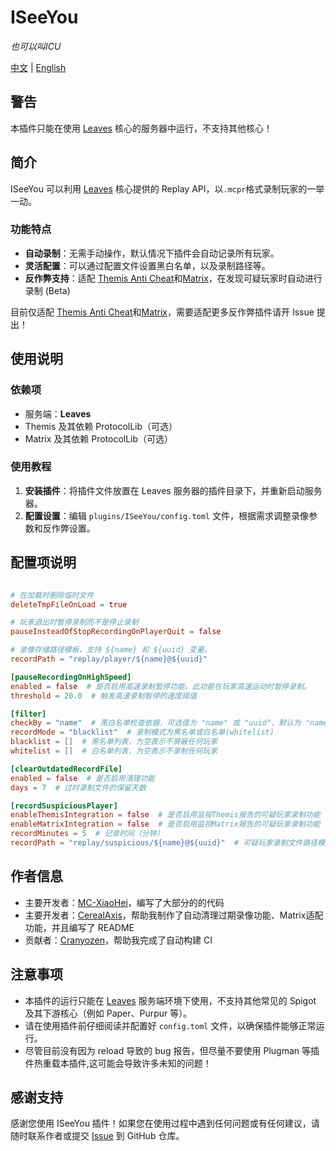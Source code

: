 # ISeeYou

_也可以叫ICU_

[中文](README_CN.md) | [English](README.MD)

## 警告

本插件只能在使用 [Leaves](https://leavesmc.org/) 核心的服务器中运行，不支持其他核心！

## 简介

ISeeYou 可以利用 [Leaves](https://leavesmc.org/) 核心提供的 Replay API，以`.mcpr`格式录制玩家的一举一动。

### 功能特点

- **自动录制**：无需手动操作，默认情况下插件会自动记录所有玩家。
- **灵活配置**：可以通过配置文件设置黑白名单，以及录制路径等。
- **反作弊支持**：适配 [Themis Anti Cheat](https://www.spigotmc.org/resources/themis-anti-cheat-1-17-1-20-bedrock-support-paper-compatibility-free-optimized.90766/)和[Matrix](https://matrix.rip/)，在发现可疑玩家时自动进行录制 (Beta)

目前仅适配 [Themis Anti Cheat](https://www.spigotmc.org/resources/themis-anti-cheat-1-17-1-20-bedrock-support-paper-compatibility-free-optimized.90766/)和[Matrix](https://matrix.rip/)，需要适配更多反作弊插件请开 Issue 提出！

## 使用说明

### 依赖项

- 服务端：**Leaves**
- Themis 及其依赖 ProtocolLib（可选）
- Matrix 及其依赖 ProtocolLib（可选）

### 使用教程

1. **安装插件**：将插件文件放置在 Leaves 服务器的插件目录下，并重新启动服务器。
2. **配置设置**：编辑 `plugins/ISeeYou/config.toml` 文件，根据需求调整录像参数和反作弊设置。

## 配置项说明

```toml

# 在加载时删除临时文件
deleteTmpFileOnLoad = true

# 玩家退出时暂停录制而不是停止录制
pauseInsteadOfStopRecordingOnPlayerQuit = false

# 录像存储路径模板，支持 ${name} 和 ${uuid} 变量。
recordPath = "replay/player/${name}@${uuid}"

[pauseRecordingOnHighSpeed]
enabled = false  # 是否启用高速录制暂停功能，此功能在玩家高速运动时暂停录制。
threshold = 20.0  # 触发高速录制暂停的速度阈值

[filter]
checkBy = "name"  # 黑白名单检查依据，可选值为 "name" 或 "uuid"，默认为 "name"，即下方的黑白名单中填写的是玩家名。
recordMode = "blacklist"  # 录制模式为黑名单或白名单(whitelist)
blacklist = []  # 黑名单列表，为空表示不屏蔽任何玩家
whitelist = []  # 白名单列表，为空表示不录制任何玩家

[clearOutdatedRecordFile]
enabled = false  # 是否启用清理功能
days = 7  # 过时录制文件的保留天数

[recordSuspiciousPlayer]
enableThemisIntegration = false  # 是否启用监视Themis报告的可疑玩家录制功能
enableMatrixIntegration = false  # 是否启用监视Matrix报告的可疑玩家录制功能
recordMinutes = 5  # 记录时间（分钟）
recordPath = "replay/suspicious/${name}@${uuid}"  # 可疑玩家录制文件路径模板，支持 ${name} 和 ${uuid} 变量。

```

## 作者信息

- 主要开发者：[MC-XiaoHei](https://github.com/MC-XiaoHei)，编写了大部分的的代码
- 主要开发者：[CerealAxis](https://github.com/CerealAxis)，帮助我制作了自动清理过期录像功能、Matrix适配功能，并且编写了 README
- 贡献者：[Cranyozen](https://github.com/Cranyozen)，帮助我完成了自动构建 CI

## 注意事项

- 本插件的运行只能在 [Leaves](https://leavesmc.top/) 服务端环境下使用，不支持其他常见的 Spigot 及其下游核心（例如 Paper、Purpur 等）。
- 请在使用插件前仔细阅读并配置好 `config.toml` 文件，以确保插件能够正常运行。
- 尽管目前没有因为 reload 导致的 bug 报告，但尽量不要使用 Plugman 等插件热重载本插件,这可能会导致许多未知的问题！

## 感谢支持

感谢您使用 ISeeYou 插件！如果您在使用过程中遇到任何问题或有任何建议，请随时联系作者或提交 [Issue](https://github.com/MC-XiaoHei/ISeeYou/issues) 到 GitHub 仓库。